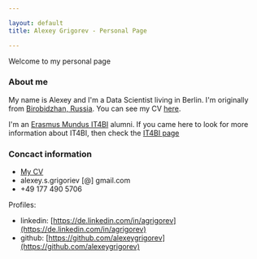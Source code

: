 ```yaml
---

layout: default
title: Alexey Grigorev - Personal Page

---
```


Welcome to my personal page

### About me

My name is Alexey and I'm a Data Scientist living in Berlin. I'm originally from [Birobidzhan, Russia](https://en.wikipedia.org/wiki/Birobidzhan). You can see my CV [here](/cv).

I'm an [Erasmus Mundus IT4BI](http://it4bi.univ-tours.fr/) alumni. If you came here to look for more information about IT4BI, then check the [IT4BI page](/it4bi)


### Concact information

- [My CV](/cv)
- alexey.s.grigoriev [@] gmail.com
- +49 177 490 5706

Profiles:

- linkedin: [https://de.linkedin.com/in/agrigorev](https://de.linkedin.com/in/agrigorev)
- github: [https://github.com/alexeygrigorev](https://github.com/alexeygrigorev)

